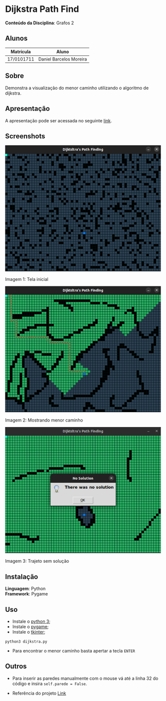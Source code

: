 # Dijkstra Path Find

**Conteúdo da Disciplina**: Grafos 2<br>

## Alunos
|Matrícula | Aluno |
| -- | -- |
| 17/0101711  |  Daniel Barcelos Moreira |

## Sobre 
Demonstra a visualização do menor caminho utilizando o algoritmo de dijkstra.

## Apresentação

A apresentação pode ser acessada no seguinte [link](https://youtu.be/gXPv9BdwaU8).

## Screenshots
![Tela inicial](./images/screenshot1.png)
</figcaption>
    Imagem 1: Tela inicial
</figcaption>

![Menor caminho](./images/screenshot2.png)
</figcaption>
    Imagem 2: Mostrando menor caminho
</figcaption>

![Sem solução](./images/screenshot3.png)
</figcaption>
    Imagem 3: Trajeto sem solução
</figcaption>

## Instalação 
**Linguagem**: Python<br>
**Framework**: Pygame<br>

## Uso 
- Instale o [python 3](https://www.python.org/downloads/);
- Instale o [pygame](https://pygame-zero.readthedocs.io/en/1.1/installation.html);
- Instale o [tkinter](https://tkdocs.com/tutorial/install.html#install-x11-python);

```
python3 dijkstra.py
```
- Para encontrar o menor caminho basta apertar a tecla `ENTER`
## Outros
- Para inserir as paredes manualmente com o mouse vá até a linha 32 do código e insira `self.parede = False`.

- Referência do projeto [Link](https://www.youtube.com/watch?v=3yUPeIayvfU)




